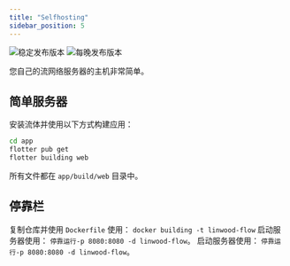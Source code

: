 ```yaml
---
title: "Selfhosting"
sidebar_position: 5
---
```


![稳定发布版本](https://img.shields.io/badge/dynamic/yaml?color=c4840d&label=Stable&query=%24.version&url=https%3A%2F%2Fraw.githubusercontent.com%2FLinwoodDev%2FFlow%2Fstable%2Fapp%2Fpubspec.yaml&style=for-the-badge) ![每晚发布版本](https://img.shields.io/badge/dynamic/yaml?color=f7d28c&label=Nightly&query=%24.version&url=https%3A%2F%2Fraw.githubusercontent.com%2FLinwoodDev%2FFlow%2Fnightly%2Fapp%2Fpubspec.yaml&style=for-the-badge)

您自己的流网络服务器的主机非常简单。

## 简单服务器

安装流体并使用以下方式构建应用：

```bash
cd app
flotter pub get
flotter building web
```

所有文件都在 `app/build/web` 目录中。

## 停靠栏

复制仓库并使用 `Dockerfile` 使用： `docker building -t linwood-flow` 启动服务器使用： `停靠运行-p 8080:8080 -d linwood-flow`。 启动服务器使用： `停靠运行-p 8080:8080 -d linwood-flow`。
